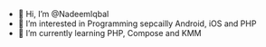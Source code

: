 - 👋 Hi, I’m @NadeemIqbal
- 👀 I’m interested in Programming sepcailly Android, iOS and PHP
- 🌱 I’m currently learning PHP, Compose and KMM

<!---
NadeemIqbal/NadeemIqbal is a ✨ special ✨ repository because its `README.md` (this file) appears on your GitHub profile.
You can click the Preview link to take a look at your changes.
--->
